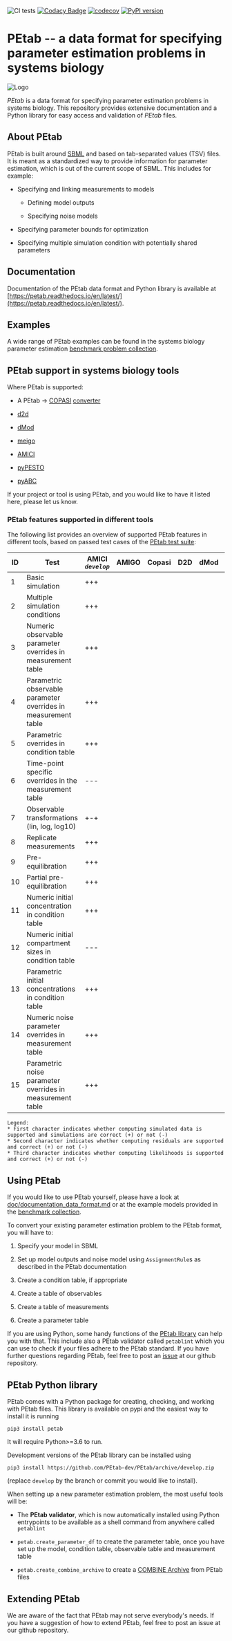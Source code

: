 ![CI tests](https://github.com/PEtab-dev/PEtab/workflows/CI%20tests/badge.svg)
[![Codacy Badge](https://api.codacy.com/project/badge/Grade/fd7dd5cee68e449983be5c43f230c7f3)](https://www.codacy.com/gh/PEtab-dev/PEtab?utm_source=github.com&amp;utm_medium=referral&amp;utm_content=PEtab-dev/PEtab&amp;utm_campaign=Badge_Grade)
[![codecov](https://codecov.io/gh/PEtab-dev/PEtab/branch/master/graph/badge.svg)](https://codecov.io/gh/PEtab-dev/PEtab)
[![PyPI version](https://badge.fury.io/py/petab.svg)](https://badge.fury.io/py/petab)

# PEtab -- a data format for specifying parameter estimation problems in systems biology

![Logo](doc/logo/PEtab.png)

*PEtab* is a data format for specifying parameter estimation problems in systems biology.
This repository provides extensive documentation and a Python library for easy
access and validation of *PEtab* files.

## About PEtab

PEtab is built around [SBML](http://sbml.org/) and based on tab-separated values 
(TSV) files. It is meant as a standardized way to provide information for 
parameter estimation, which is out of the current scope of SBML. This includes
for example:

  - Specifying and linking measurements to models

    - Defining model outputs

    - Specifying noise models

  - Specifying parameter bounds for optimization

  - Specifying multiple simulation condition with potentially shared parameters

## Documentation

Documentation of the PEtab data format and Python library is available at
[https://petab.readthedocs.io/en/latest/](https://petab.readthedocs.io/en/latest/).

## Examples

A wide range of PEtab examples can be found in the systems biology parameter estimation
[benchmark problem collection](https://github.com/Benchmarking-Initiative/Benchmark-Models-PEtab).


## PEtab support in systems biology tools

Where PEtab is supported:


  - A PEtab -> [COPASI](http://copasi.org/)
    [converter](https://github.com/copasi/python-petab-importer)

  - [d2d](https://github.com/Data2Dynamics/d2d/)

  - [dMod](https://github.com/dkaschek/dMod/)

  - [meigo](http://gingproc.iim.csic.es/meigo.html)

  - [AMICI](https://github.com/ICB-DCM/AMICI/)

  - [pyPESTO](https://github.com/ICB-DCM/pyPESTO/)

  - [pyABC](https://github.com/ICB-DCM/pyABC/)

If your project or tool is using PEtab, and you would like to have it listed
here, please let us know.

### PEtab features supported in different tools

The following list provides an overview of supported PEtab features in
different tools, based on passed test cases of the
[PEtab test suite](https://github.com/PEtab-dev/petab_test_suite):

| ID | Test                                                           | AMICI<br>*`develop`* | AMIGO | Copasi | D2D | dMod | pyPESTO |
|----|----------------------------------------------------------------|-------|-------|--------|-----|------|------|
| 1  | Basic simulation                                               | +++   |       |        |     |      |      |
| 2  | Multiple simulation conditions                                 | +++   |       |        |     |      |      |
| 3  | Numeric observable parameter overrides in measurement table    | +++   |       |        |     |      |      |
| 4  | Parametric observable parameter overrides in measurement table | +++   |       |        |     |      |      |
| 5  | Parametric overrides in condition table                        | +++   |       |        |     |      |      |
| 6  | Time-point specific overrides in the measurement table         | ---   |       |        |     |      |      |
| 7  | Observable transformations (lin, log, log10)                   | +-+   |       |        |     |      |      |
| 8  | Replicate measurements                                         | +++   |       |        |     |      |      |
| 9  | Pre-equilibration                                              | +++   |       |        |     |      |      |
| 10 | Partial pre-equilibration                                      | +++   |       |        |     |      |      |
| 11 | Numeric initial concentration in condition table               | +++   |       |        |     |      |      |
| 12 | Numeric initial compartment sizes in condition table           | ---   |       |        |     |      |      |
| 13 | Parametric initial concentrations in condition table           | +++   |       |        |     |      |      |
| 14 | Numeric noise parameter overrides in measurement table         | +++   |       |        |     |      |      |
| 15 | Parametric noise parameter overrides in measurement table      | +++   |       |        |     |      |      |

    Legend:
    * First character indicates whether computing simulated data is supported and simulations are correct (+) or not (-)
    * Second character indicates whether computing residuals are supported and correct (+) or not (-)
    * Third character indicates whether computing likelihoods is supported and correct (+) or not (-)

## Using PEtab

If you would like to use PEtab yourself, please have a look at 
[doc/documentation_data_format.md](doc/documentation_data_format.md) or at
the example models provided in the 
[benchmark collection](https://github.com/Benchmarking-Initiative/Benchmark-Models-PEtab).

To convert your existing parameter estimation problem to the PEtab format, you 
will have to:

1. Specify your model in SBML

1. Set up model outputs and noise model using `AssignmentRule`s as described in 
  the PEtab documentation

1. Create a condition table, if appropriate

1. Create a table of observables

1. Create a table of measurements

1. Create a parameter table

If you are using Python, some handy functions of the
[PEtab library](https://petab.readthedocs.io/en/latest/modules.html) can help
you with that. This include also a PEtab validator called `petablint` which
you can use to check if your files adhere to the PEtab standard. If you have 
further questions regarding PEtab, feel free to post an 
[issue](https://github.com/PEtab-dev/PEtab/issues) at our github repository.

## PEtab Python library

PEtab comes with a Python package for creating, checking, and working with 
PEtab files. This library is available on pypi and the easiest way to install 
it is running

    pip3 install petab
    
It will require Python>=3.6 to run.

Development versions of the PEtab library can be installed using

    pip3 install https://github.com/PEtab-dev/PEtab/archive/develop.zip

(replace `develop` by the branch or commit you would like to install).

When setting up a new parameter estimation problem, the most useful tools will
be:

  - The **PEtab validator**, which is now automatically installed using Python
    entrypoints to be available as a shell command from anywhere called
    `petablint`

  - `petab.create_parameter_df` to create the parameter table, once you
    have set up the model, condition table, observable table and measurement
    table

  - `petab.create_combine_archive` to create a
    [COMBINE Archive](https://combinearchive.org/index/) from PEtab files

## Extending PEtab

We are aware of the fact that PEtab may not serve everybody's needs. If you 
have a suggestion of how to extend PEtab, feel free to post an issue at our 
github repository.
